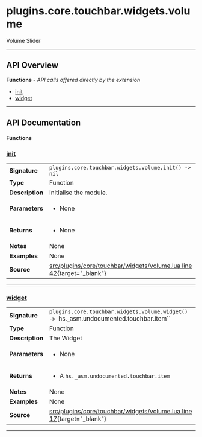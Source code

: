 # plugins.core.touchbar.widgets.volume

Volume Slider

---

## API Overview
**Functions** - _API calls offered directly by the extension_
 * [init](#init)
 * [widget](#widget)


---

## API Documentation

#### Functions


### [init](#init)

|                                             |                                                                                     |
| --------------------------------------------|-------------------------------------------------------------------------------------|
| **Signature**                               | `plugins.core.touchbar.widgets.volume.init() -> nil`                                                                    |
| **Type**                                    | Function                                                                     |
| **Description**                             | Initialise the module.                                                                     |
| **Parameters**                              | <ul><li>None</li></ul> |
| **Returns**                                 | <ul><li>None</li></ul>          |
| **Notes**                                   | None |
| **Examples**                                | None |
| **Source**                                  | [src/plugins/core/touchbar/widgets/volume.lua line 42](https://github.com/CommandPost/CommandPost/blob/develop/src/plugins/core/touchbar/widgets/volume.lua#L42){target="_blank"} |

---


### [widget](#widget)

|                                             |                                                                                     |
| --------------------------------------------|-------------------------------------------------------------------------------------|
| **Signature**                               | `plugins.core.touchbar.widgets.volume.widget() -> `hs._asm.undocumented.touchbar.item``                                                                    |
| **Type**                                    | Function                                                                     |
| **Description**                             | The Widget                                                                     |
| **Parameters**                              | <ul><li>None</li></ul> |
| **Returns**                                 | <ul><li>A `hs._asm.undocumented.touchbar.item`</li></ul>          |
| **Notes**                                   | None |
| **Examples**                                | None |
| **Source**                                  | [src/plugins/core/touchbar/widgets/volume.lua line 17](https://github.com/CommandPost/CommandPost/blob/develop/src/plugins/core/touchbar/widgets/volume.lua#L17){target="_blank"} |

---

